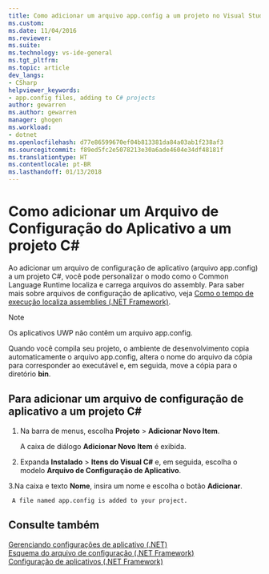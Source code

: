 ```yaml
---
title: Como adicionar um arquivo app.config a um projeto no Visual Studio | Microsoft Docs
ms.custom: 
ms.date: 11/04/2016
ms.reviewer: 
ms.suite: 
ms.technology: vs-ide-general
ms.tgt_pltfrm: 
ms.topic: article
dev_langs:
- CSharp
helpviewer_keywords:
- app.config files, adding to C# projects
author: gewarren
ms.author: gewarren
manager: ghogen
ms.workload:
- dotnet
ms.openlocfilehash: d77e86599670ef04b813381da84a03ab1f238af3
ms.sourcegitcommit: f89ed5fc2e5078213e30a6ade4604e34df48181f
ms.translationtype: HT
ms.contentlocale: pt-BR
ms.lasthandoff: 01/13/2018
---
```

# <a name="how-to-add-an-application-configuration-file-to-a-c-project"></a>Como adicionar um Arquivo de Configuração do Aplicativo a um projeto C#

Ao adicionar um arquivo de configuração de aplicativo (arquivo app.config) a um projeto C#, você pode personalizar o modo como o Common Language Runtime localiza e carrega arquivos do assembly. Para saber mais sobre arquivos de configuração de aplicativo, veja [Como o tempo de execução localiza assemblies (.NET Framework)](/dotnet/framework/deployment/how-the-runtime-locates-assemblies).

> [!NOTE]
> Os aplicativos UWP não contêm um arquivo app.config.

Quando você compila seu projeto, o ambiente de desenvolvimento copia automaticamente o arquivo app.config, altera o nome do arquivo da cópia para corresponder ao executável e, em seguida, move a cópia para o diretório **bin**.

## <a name="to-add-an-application-configuration-file-to-a-c-project"></a>Para adicionar um arquivo de configuração de aplicativo a um projeto C#

1. Na barra de menus, escolha **Projeto** > **Adicionar Novo Item**.

     A caixa de diálogo **Adicionar Novo Item** é exibida.

1. Expanda **Instalado** > **Itens do Visual C#** e, em seguida, escolha o modelo **Arquivo de Configuração de Aplicativo**.

3.Na caixa e texto **Nome**, insira um nome e escolha o botão **Adicionar**.

     A file named app.config is added to your project.

## <a name="see-also"></a>Consulte também

[Gerenciando configurações de aplicativo (.NET)](../ide/managing-application-settings-dotnet.md)  
[Esquema do arquivo de configuração (.NET Framework)](/dotnet/framework/configure-apps/file-schema/index)  
[Configuração de aplicativos (.NET Framework)](/dotnet/framework/configure-apps/index)